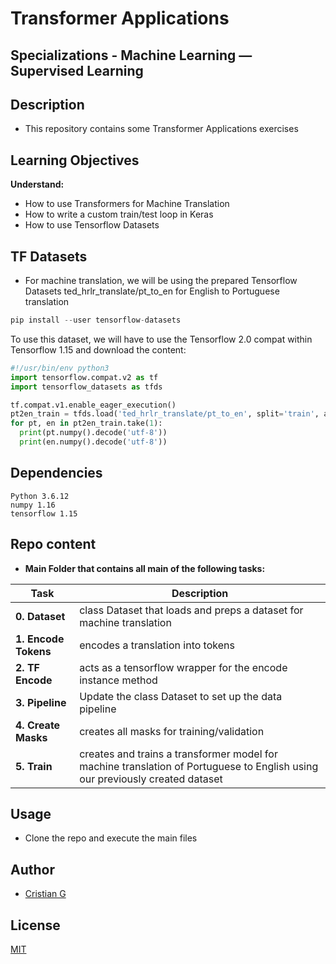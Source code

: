 # Transformer Applications

## Specializations - Machine Learning ― Supervised Learning

## Description

* This repository contains some Transformer Applications exercises

## Learning Objectives

**Understand:**

* How to use Transformers for Machine Translation
* How to write a custom train/test loop in Keras
* How to use Tensorflow Datasets

## TF Datasets
* For machine translation, we will be using the prepared Tensorflow Datasets ted_hrlr_translate/pt_to_en for English to Portuguese translation
```python
pip install --user tensorflow-datasets
```

To use this dataset, we will have to use the Tensorflow 2.0 compat within Tensorflow 1.15 and download the content:
```python
#!/usr/bin/env python3
import tensorflow.compat.v2 as tf
import tensorflow_datasets as tfds

tf.compat.v1.enable_eager_execution()
pt2en_train = tfds.load('ted_hrlr_translate/pt_to_en', split='train', as_supervised=True)
for pt, en in pt2en_train.take(1):
  print(pt.numpy().decode('utf-8'))
  print(en.numpy().decode('utf-8'))
```
## Dependencies
```
Python 3.6.12
numpy 1.16
tensorflow 1.15
```

## Repo content

* **Main Folder that contains all main of the following tasks:**

| Task | Description |
| --- | --- |
|**0. Dataset**| class Dataset that loads and preps a dataset for machine translation
|**1. Encode Tokens**| encodes a translation into tokens
|**2. TF Encode**| acts as a tensorflow wrapper for the encode instance method
|**3. Pipeline**| Update the class Dataset to set up the data pipeline
|**4. Create Masks**| creates all masks for training/validation
|**5. Train**| creates and trains a transformer model for machine translation of Portuguese to English using our previously created dataset

## Usage
* Clone the repo and execute the main files

## Author
- [Cristian G](https://github.com/cristian-fg)

## License
[MIT](https://choosealicense.com/licenses/mit/)
